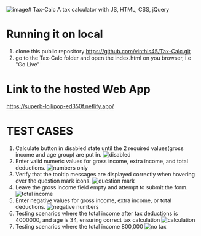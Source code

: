 ![image](https://github.com/vinthis45/Tax-Calc/assets/132991569/9927e2dc-eba5-4b9e-a2c0-c59d1835cd31)# Tax-Calc
A tax calculator with JS, HTML, CSS, jQuery

# Running it on local
1. clone this public repository
https://github.com/vinthis45/Tax-Calc.git
2. go to the Tax-Calc folder and open the index.html on you browser, i.e "Go Live" 
# Link to the hosted Web App
https://superb-lollipop-ed350f.netlify.app/

# TEST CASES
1. Calculate button in disabled state until the 2 required values(gross income and age group) are put in. 
![disabled](https://github.com/vinthis45/Tax-Calc/assets/132991569/eb7803b9-16a4-4594-afb8-ee5a8324a1fc)
2. Enter valid numeric values for gross income, extra income, and total deductions.
![numbers only](https://github.com/vinthis45/Tax-Calc/assets/132991569/33d4550a-8f27-4ae4-939b-35374a567284)
3. Verify that the tooltip messages are displayed correctly when hovering over the question mark icons.
![question mark](https://github.com/vinthis45/Tax-Calc/assets/132991569/c67547f4-aaab-47c3-86aa-454fae27e9d3)
4. Leave the gross income field empty and attempt to submit the form.
![total income](https://github.com/vinthis45/Tax-Calc/assets/132991569/fa1681d6-a1dd-4bfc-8498-0f5ee4283687)
5. Enter negative values for gross income, extra income, or total deductions.
![negative numbers](https://github.com/vinthis45/Tax-Calc/assets/132991569/0f797272-1327-44c5-84b9-e6ce42866b12)
6. Testing scenarios where the total income after tax deductions is 4000000, and age is 34, ensuring correct tax calculation
![calculation](https://github.com/vinthis45/Tax-Calc/assets/132991569/6691e03a-0f4b-4a21-b86e-5574b3150044)
7. Testing scenarios where the total income 800,000
![no tax](https://github.com/vinthis45/Tax-Calc/assets/132991569/2787227f-8533-44f4-91ac-1cad6c4f37c9)
